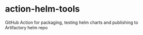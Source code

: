 # action-helm-tools
GitHub Action for packaging, testing helm charts and publishing to Artifactory helm repo
